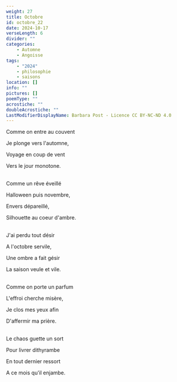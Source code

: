 ```yaml
---
weight: 27
title: Octobre
id: octobre_22
date: 2024-10-17
verseLength: 6
divider: ""
categories:
    - Automne
    - Angoisse
tags:
    - "2024"
    - philosophie
    - saisons
location: []
info: ""
pictures: []
poemType: ""
acrostiche: ""
doubleAcrostiche: ""
LastModifierDisplayName: Barbara Post - Licence CC BY-NC-ND 4.0
---
```

Comme on entre au couvent

Je plonge vers l'automne,

Voyage en coup de vent

Vers  le jour monotone.

 \
Comme un rêve éveillé

Halloween puis novembre,

Envers dépareillé,

Silhouette au coeur d'ambre.

 \
J'ai perdu tout désir

A l'octobre servile,

Une ombre a fait gésir

La saison veule et vile.

 \
Comme on porte un parfum

L'effroi cherche misère,

Je clos mes yeux afin

D'affermir ma prière.

 \
Le chaos guette un sort

Pour livrer dithyrambe

En tout dernier ressort

A ce mois qu'il enjambe.
